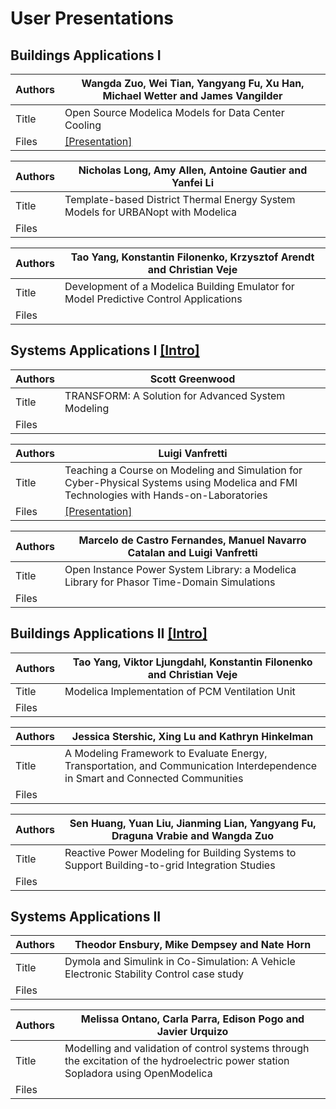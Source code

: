 # User Presentations


## Buildings Applications I

Authors | Wangda Zuo, Wei Tian, Yangyang Fu, Xu Han, Michael Wetter and James Vangilder
--- | ---
Title | Open Source Modelica Models for Data Center Cooling
Files | [[Presentation]](WangdaZuoOpenSource.pdf) 


Authors | Nicholas Long, Amy Allen, Antoine Gautier and Yanfei Li
--- | ---
Title | Template-based District Thermal Energy System Models for URBANopt with Modelica
Files |  


Authors | Tao Yang, Konstantin Filonenko, Krzysztof Arendt and Christian Veje
--- | ---
Title | Development of a Modelica Building Emulator for Model Predictive Control Applications
Files | 

## Systems Applications I [[Intro]](SystemsApplicationsIIntro.pdf)

Authors | Scott Greenwood
--- | ---
Title | TRANSFORM: A Solution for Advanced System Modeling
Files |  


Authors | Luigi Vanfretti
--- | ---
Title | Teaching a Course on Modeling and Simulation for Cyber-Physical Systems using Modelica and FMI Technologies with Hands-on-Laboratories
Files | [[Presentation]](LuigiVanfrettiCourse.pdf) 


Authors | Marcelo de Castro Fernandes, Manuel Navarro Catalan and Luigi Vanfretti
--- | ---
Title | Open Instance Power System Library: a Modelica Library for Phasor Time-Domain Simulations
Files | 


## Buildings Applications II [[Intro]](BuildingApplicationsIIIntro.pdf)

Authors | Tao Yang, Viktor Ljungdahl, Konstantin Filonenko and Christian Veje
--- | ---
Title | Modelica Implementation of PCM Ventilation Unit
Files | 


Authors | Jessica Stershic, Xing Lu and Kathryn Hinkelman
--- | ---
Title | A Modeling Framework to Evaluate Energy, Transportation, and Communication Interdependence in Smart and Connected Communities
Files | 


Authors | Sen Huang, Yuan Liu, Jianming Lian, Yangyang Fu, Draguna Vrabie and Wangda Zuo
--- | ---
Title | Reactive Power Modeling for Building Systems to Support Building-to-grid Integration Studies
Files | 


## Systems Applications II

Authors | Theodor Ensbury, Mike Dempsey and Nate Horn
--- | ---
Title | Dymola and Simulink in Co-Simulation: A Vehicle Electronic Stability Control case study
Files | 


Authors | Melissa Ontano, Carla Parra, Edison Pogo and Javier Urquizo
--- | ---
Title | Modelling and validation of control systems through the excitation of the hydroelectric power station Sopladora using OpenModelica
Files | 
